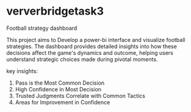 # ververbridgetask3
Football strategy dashboard

This project aims to Develop a power-bi interface and visualize football strategies. The dashboard provides detailed insights into how these decisions affect the game's dynamics and outcome, helping users understand strategic choices made during pivotal moments.

key insights:
1.	Pass is the Most Common Decision
2.	High Confidence in Most Decision
3.	Trusted Judgments Correlate with Common Tactics
4.	Areas for Improvement in Confidence
